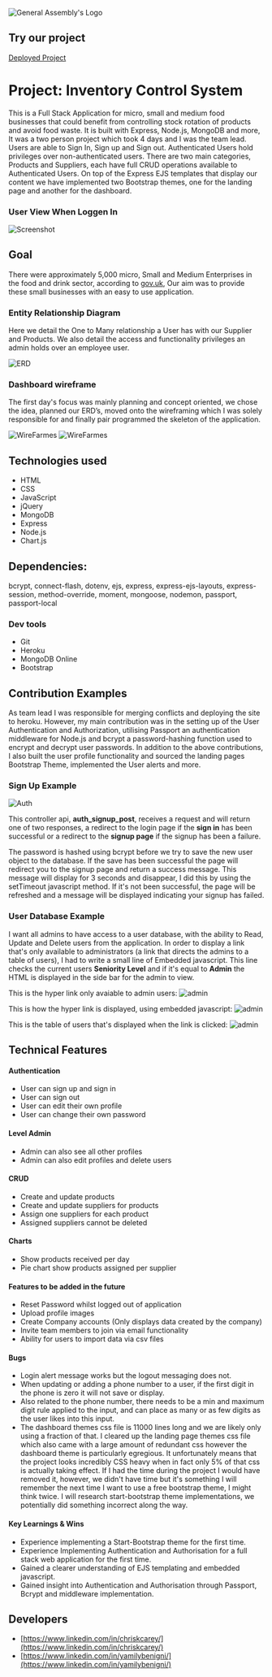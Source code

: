 ![General Assembly's Logo](https://camo.githubusercontent.com/603ef5eae7d28900a9678ae96c6c60a9c72f8a059c328b28cf978df999cea1f8/68747470733a2f2f692e696d6775722e636f6d2f6c7a56493364382e706e67)

## Try our project
<a href="https://inventorycontrolsystem02.herokuapp.com/">Deployed Project</a>

# Project: Inventory Control System
This is a Full Stack Application for micro, small and medium food businesses that could benefit from controlling stock rotation of products and avoid food waste. It is built with Express, Node.js, MongoDB and more, It was a two person project which took 4 days and I was the team lead. Users are able to Sign In, Sign up and Sign out. Authenticated Users hold privileges over non-authenticated users. There are two main categories, Products and Suppliers, each have full CRUD operations available to Authenticated Users. On top of the Express EJS templates that display our content we have implemented two Bootstrap themes, one for the landing page and another for the dashboard.

### User View When Loggen In
![Screenshot](/public/images/ics-dashboard-system.jpg)


## Goal
There were approximately 5,000 micro, Small and Medium Enterprises in the food and drink sector, according to [gov.uk](https://www.gov.uk/government/statistics/food-statistics-pocketbook/food-statistics-in-your-pocket), Our aim was to provide these small businesses with an easy to use application.


### Entity Relationship Diagram
Here we detail the One to Many relationship a User has with our Supplier and Products. We also detail the access and functionality privileges an admin holds over an employee user.

![ERD](/assets/ERD-SEI-project-2.jpg)

### Dashboard wireframe

The first day's focus was mainly planning and concept oriented, we chose the idea, planned our ERD’s, moved onto the wireframing which I was solely responsible for and finally pair programmed the skeleton of the application.


![WireFarmes](/assets/dashboard.png)
![WireFarmes](/assets/detail.png)

## Technologies used

* HTML 
* CSS
* JavaScript
* jQuery
* MongoDB
* Express
* Node.js
* Chart.js

## Dependencies:

bcrypt, connect-flash, dotenv, ejs, express, 
express-ejs-layouts, express-session, method-override, 
moment, mongoose, nodemon, passport, passport-local

### Dev tools

* Git
* Heroku
* MongoDB Online
* Bootstrap


## Contribution Examples 

As team lead I was responsible for merging conflicts and deploying the site to heroku. However, my main contribution was in the setting up of the User Authentication and Authorization, utilising Passport an authentication middleware for Node.js and bcrypt a password-hashing function used to encrypt and decrypt user passwords. In addition to the above contributions, I also built the user profile functionality and sourced the landing pages Bootstrap Theme, implemented the User alerts and more.

### Sign Up Example

![Auth](/assets/auth.png)

This controller api, **auth_signup_post**, receives a request and will return one of two responses, a redirect to the login page if the **sign in** has been successful or a redirect to the **signup page** if the signup has been a failure.

The password is hashed using bcrypt before we try to save the new user object to the database. If the save has been successful the page will redirect you to the signup page and return a success message. This message will display for 3 seconds and disappear, I did this by using the setTimeout javascript method. If it's not been successful, the page will be refreshed and a message will be displayed indicating your signup has failed.

### User Database Example

I want all admins to have access to a user database, with the ability to Read, Update and Delete users from the application. In order to display a link that's only available to administrators (a link that directs the admins to a table of users), I had to write a small line of Embedded javascript. This line checks the current users **Seniority Level** and if it's equal to **Admin** the HTML is displayed in the side bar for the admin to view.

This is the hyper link only avaiable to admin users:
![admin](/assets/admin-01.png)

This is how the hyper link is displayed, using embedded javascript:
![admin](/assets/admin-02.png)


This is the table of users that's displayed when the link is clicked:
![admin](/assets/admin-03.png)


## Technical Features
#### Authentication
* User can sign up and sign in
* User can sign out
* User can edit their own profile
* User can change their own password

#### Level Admin
* Admin can also see all other profiles
* Admin can also edit profiles and delete users


#### CRUD
* Create and update products
* Create and update suppliers for products
* Assign one suppliers for each product
* Assigned suppliers cannot be deleted

#### Charts
* Show products received per day
* Pie chart show products assigned per supplier


#### Features to be added in the future

- Reset Password whilst logged out of application
- Upload profile images
- Create Company accounts (Only displays data created by the company)
- Invite team members to join via email functionality
- Ability for users to import data via csv files

#### Bugs 

- Login alert message works but the logout messaging does not.
- When updating or adding a phone number to a user, if the first digit in the phone is zero it will not save or display.
- Also related to the phone number, there needs to be a min and maximum digit rule applied to the input, and can place as many or as few digits as the user likes into this input.
- The dashboard themes css file is 11000 lines long and we are likely only using a fraction of that. I cleared up the landing page themes css file which also came with a large amount of redundant css however the dashboard theme is particularly egregious. It unfortunately means that the project looks incredibly CSS heavy when in fact only 5% of that css is actually taking effect. If I had the time during the project I would have removed it, however, we didn't have time but it's something I will remember the next time I want to use a free bootstrap theme, I might think twice. I will research start-bootstrap theme implementations, we potentially did something incorrect along the way.



#### Key Learnings & Wins

- Experience implementing a Start-Bootstrap theme for the first time.
- Experience Implementing Authentication and Authorisation for a full stack web application for the first time.
- Gained a clearer understanding of EJS templating and embedded javascript.
- Gained insight into Authentication and Authorisation through Passport, Bcrypt and middleware implementation.

## Developers
* [https://www.linkedin.com/in/chriskcarey/](https://www.linkedin.com/in/chriskcarey/)
* [https://www.linkedin.com/in/yamilybenigni/](https://www.linkedin.com/in/yamilybenigni/)
